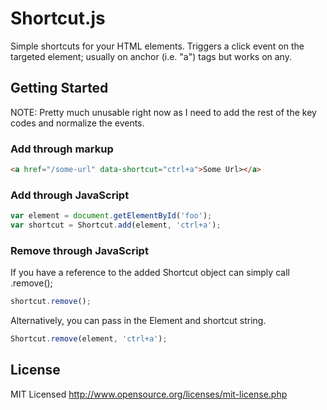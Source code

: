 Shortcut.js
======

Simple shortcuts for your HTML elements. Triggers a click event on the targeted element; usually on anchor (i.e. "a") tags but works on any.

Getting Started
---------------

NOTE: Pretty much unusable right now as I need to add the rest of the key codes and normalize the events.

### Add through markup

``` html
<a href="/some-url" data-shortcut="ctrl+a">Some Url></a>
```

### Add through JavaScript

``` javascript
var element = document.getElementById('foo');
var shortcut = Shortcut.add(element, 'ctrl+a');
```

### Remove through JavaScript

If you have a reference to the added Shortcut object can simply call .remove();

``` javascript
shortcut.remove();
```
Alternatively, you can pass in the Element and shortcut string.

``` javascript
Shortcut.remove(element, 'ctrl+a');
```

License
------------

MIT Licensed
http://www.opensource.org/licenses/mit-license.php
